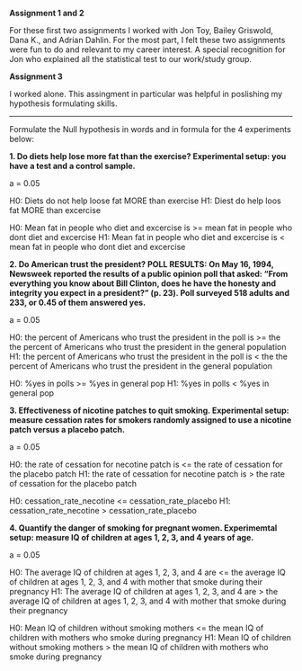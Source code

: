 <b>Assignment 1 and 2</b>

For these first two assignments I worked with Jon Toy, Bailey Griswold, Dana K., and Adrian Dahlin. 
For the most part, I felt these two assignments were fun to do and relevant to my career interest. A special recognition for Jon who explained all the statistical test to our work/study group.

<b>Assignment 3</b>

I worked alone. This assingment in particular was helpful in poslishing my hypothesis formulating skills. 



****
Formulate the Null hypothesis in words and in formula for the 4 experiments below:

<b>1.
Do diets help lose more fat than the exercise?
Experimental setup: you have a test and a control sample.</b>

a = 0.05

H0: Diets do not help loose fat MORE than exercise
H1: Diest do help loos fat MORE than excercise

H0: Mean fat in people who diet and excercise is >= mean fat in people who dont diet and excercise
H1: Mean fat in people who diet and excercise is < mean fat in people who dont diet and excercise

<b>2.
Do American trust the president?
POLL RESULTS: On May 16, 1994, Newsweek reported the results of a public opinion poll that asked: “From everything you know about Bill Clinton, does he have the honesty and integrity you expect in a president?” (p. 23). Poll surveyed 518 adults and 233, or 0.45 of them answered yes.</b>

a = 0.05

H0: the percent of Americans who trust the president in the poll is >= the the percent of Americans who trust the president in the general population
H1: the percent of Americans who trust the president in the poll is < the the percent of Americans who trust the president in the general population

H0: %yes in polls >= %yes in general pop
H1: %yes in polls < %yes in general pop

<b>3.
Effectiveness of nicotine patches to quit smoking.
Experimental setup: measure cessation rates for smokers randomly assigned to use a nicotine patch versus a placebo patch.</b>

a = 0.05

H0: the rate of cessation for necotine patch is <= the rate of cessation for the placebo patch
H1: the rate of cessation for necotine patch is > the rate of cessation for the placebo patch

H0: cessation_rate_necotine <= cessation_rate_placebo
H1: cessation_rate_necotine > cessation_rate_placebo

<b>4.
Quantify the danger of smoking for pregnant women.
Experimemtal setup: measure IQ of children at ages 1, 2, 3, and 4 years of age.</b>

a = 0.05

H0: The average IQ of children at ages 1, 2, 3, and 4 are <= the average IQ of children at ages 1, 2, 3, and 4 with mother that smoke during their pregnancy
H1: The average IQ of children at ages 1, 2, 3, and 4 are > the average IQ of children at ages 1, 2, 3, and 4 with mother that smoke during their pregnancy

H0: Mean IQ of children without smoking mothers <= the mean IQ of children with mothers who smoke during pregnancy
H1: Mean IQ of children without smoking mothers > the mean IQ of children with mothers who smoke during pregnancy
